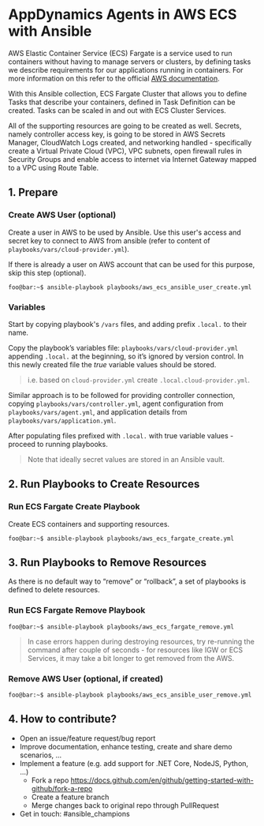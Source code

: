 # AppDynamics Agents in AWS ECS with Ansible

AWS Elastic Container Service (ECS) Fargate is a service used to run containers without having to manage servers or clusters, by defining tasks we describe requirements for our applications running in containers. For more information on this refer to the official [AWS documentation](https://aws.amazon.com/ecs/).

With this Ansible collection, ECS Fargate Cluster that allows you to define Tasks that describe your containers, defined in Task Definition can be created. Tasks can be scaled in and out with ECS Cluster Services. 

All of the supporting resources are going to be created as well. Secrets, namely controller access key, is going to be stored in AWS Secrets Manager, CloudWatch Logs created, and networking handled - specifically create a Virtual Private Cloud (VPC), VPC subnets, open firewall rules in Security Groups and enable access to internet via Internet Gateway mapped to a VPC using Route Table.

## 1. Prepare

### Create AWS User (optional)

Create a user in AWS to be used by Ansible. Use this user's access and secret key to connect to AWS from ansible (refer to content of `playbooks/vars/cloud-provider.yml`). 

If there is already a user on AWS account that can be used for this purpose, skip this step (optional).

```console
foo@bar:~$ ansible-playbook playbooks/aws_ecs_ansible_user_create.yml
```

### Variables

Start by copying playbook's `/vars` files, and adding prefix `.local.` to their name. 

Copy the playbook’s variables file: `playbooks/vars/cloud-provider.yml` appending `.local.` at the beginning, so it’s ignored by version control. 
In this newly created file the _true_ variable values should be stored.

> i.e. based on `cloud-provider.yml` create `.local.cloud-provider.yml`.

Similar approach is to be followed for providing controller connection, copying `playbooks/vars/controller.yml`, agent configuration from `playbooks/vars/agent.yml`, and application details from `playbooks/vars/application.yml`.

After populating files prefixed with `.local.` with true variable values - proceed to running playbooks.

> Note that ideally secret values are stored in an Ansible vault.

## 2. Run Playbooks to Create Resources

### Run ECS Fargate Create Playbook

Create ECS containers and supporting resources.
```console
foo@bar:~$ ansible-playbook playbooks/aws_ecs_fargate_create.yml
```

## 3. Run Playbooks to Remove Resources

As there is no default way to “remove” or “rollback”, a set of playbooks is defined to delete resources.

### Run ECS Fargate Remove Playbook

```console
foo@bar:~$ ansible-playbook playbooks/aws_ecs_fargate_remove.yml
```

> In case errors happen during destroying resources, try re-running the command after couple of seconds - for resources like IGW or ECS Services, it may take a bit longer to get removed from the AWS.

### Remove AWS User (optional, if created)

```console
foo@bar:~$ ansible-playbook playbooks/aws_ecs_ansible_user_remove.yml
```

## 4. How to contribute?

* Open an issue/feature request/bug report
* Improve documentation, enhance testing, create and share demo scenarios, ...
* Implement a feature (e.g. add support for .NET Core, NodeJS, Python, ...)
    * Fork a repo https://docs.github.com/en/github/getting-started-with-github/fork-a-repo
    * Create a feature branch
    * Merge changes back to original repo through PullRequest
* Get in touch: #ansible_champions
